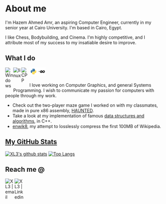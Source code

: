 # About me

I'm Hazem Ahmed Amr, an aspiring Computer Engineer, currently in my senior year at Cairo University. I'm based in Cairo, Egypt.


I like Chess, Bodybuilding, and Cinema. I'm highly competitive, and I attribute most of my success to my insatiable desire to improve.

## What I do

[<img align="left" alt="Windows" width="26px" src="https://images-wixmp-ed30a86b8c4ca887773594c2.wixmp.com/i/2d83d34a-b844-4fda-8550-438365b03c70/d5cki5j-bc735099-7ef7-4389-8e7a-4e0151873a13.png/v1/fill/w_1121,h_1228,q_75,strp/new_windows_logo_vector_by_themonotm-d5cki5j.png?token=eyJ0eXAiOiJKV1QiLCJhbGciOiJIUzI1NiJ9.eyJpc3MiOiJ1cm46YXBwOjdlMGQxODg5ODIyNjQzNzNhNWYwZDQxNWVhMGQyNmUwIiwic3ViIjoidXJuOmFwcDo3ZTBkMTg4OTgyMjY0MzczYTVmMGQ0MTVlYTBkMjZlMCIsImF1ZCI6WyJ1cm46c2VydmljZTppbWFnZS5vcGVyYXRpb25zIl0sIm9iaiI6W1t7InBhdGgiOiIvaS8yZDgzZDM0YS1iODQ0LTRmZGEtODU1MC00MzgzNjViMDNjNzAvZDVja2k1ai1iYzczNTA5OS03ZWY3LTQzODktOGU3YS00ZTAxNTE4NzNhMTMucG5nIiwid2lkdGgiOiI8PTExMjEiLCJoZWlnaHQiOiI8PTEyMjgifV1dfQ.SA71t3h1hEx3l3XijiED-DWT--FnzNZYJ5e5MD3FK54" />]()
[<img align="left" alt="linux" width="26px" src="https://upload.wikimedia.org/wikipedia/commons/a/af/Tux.png" />]()
[<img align="left" alt="CPP" width="26px" src="https://upload.wikimedia.org/wikipedia/commons/thumb/1/18/ISO_C%2B%2B_Logo.svg/800px-ISO_C%2B%2B_Logo.svg.png" />]()
[<img align="left" alt="python" width="26px" src="https://raw.githubusercontent.com/github/explore/80688e429a7d4ef2fca1e82350fe8e3517d3494d/topics/python/python.png" />]()
[<img align="left" alt="golang" width="26px" src="https://raw.githubusercontent.com/github/explore/main/topics/go/go.png" />]()

</br>
</br>

I love working on Computer Graphics, and general Systems Programming. I wish to communicate my passion for computers with people through my work.


- Check out the two-player maze game I worked on with my classmates, made in pure x86 assembly, [HAUNTED](https://github.com/XL3/haunted).
- Take a look at my implementation of famous [data structures and algorithms](https://github.com/XL3/cs-cpp), in C++.
- [enwik8](https://github.com/XL3/enwik8), my attempt to losslessly compress the first 100MB of Wikipedia.

## [My GitHub Stats](https://github.com/anuraghazra/github-readme-stats)

[![XL3's github stats](https://github-readme-stats.vercel.app/api?username=RyuzakiH&hide=stars&show_icons=true&theme=tokyonight&include_all_commits=true&count_private=true)](https://github.com/XL3?tab=repositories) [![Top Langs](https://github-readme-stats.vercel.app/api/top-langs/?username=RyuzakiH&exclude_repo=sugar,Spotify-El8alaba-Frontend&langs_count=6&layout=compact&theme=tokyonight)](https://github.com/XL3?tab=repositories)
</br>

## Reach me @

[<img align="left" alt="XL3 | email" width="30px" src="https://ssl.gstatic.com/ui/v1/icons/mail/images/favicon5.ico" />](mailto:abdelrahman.farid@gmail.com)
[<img align="left" alt="XL3 | Linkedin" width="30px" src="https://static-exp1.licdn.com/sc/h/al2o9zrvru7aqj8e1x2rzsrca" />](https://www.linkedin.com/in/XL3/)
